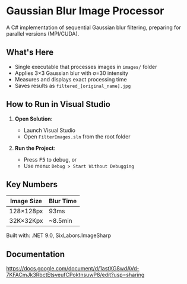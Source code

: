 # Gaussian Blur Image Processor

A C# implementation of sequential Gaussian blur filtering, preparing for parallel versions (MPI/CUDA).

## What's Here
- Single executable that processes images in `images/` folder
- Applies 3×3 Gaussian blur with σ=30 intensity
- Measures and displays exact processing time
- Saves results as `filtered_[original_name].jpg`

## How to Run in Visual Studio

1. **Open Solution**:
   - Launch Visual Studio
   - Open `FilterImages.sln` from the root folder

2. **Run the Project**:
   - Press <kbd>F5</kbd> to debug, or
   - Use menu: `Debug > Start Without Debugging`

## Key Numbers
| Image Size | Blur Time |
|------------|----------|
| 128×128px  | 93ms     |
| 32K×32Kpx  | ~8.5min  |

Built with: .NET 9.0, SixLabors.ImageSharp

## Documentation
https://docs.google.com/document/d/1astXG8wdAVd-7KFACmJk3RbctEtsveufCPoktnsuwP8/edit?usp=sharing
